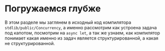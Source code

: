 # Погружаемся глубже

В этом разделе мы заглянем в исходный код компилятора `stdlib/public/Concurrency`, а именно рассмотрим как устроена задача под капотом, посмотрим на `async let`, а так же узнаем, как компилятор понимает какая именно из задач является структурированной, а какая не структурированной.
